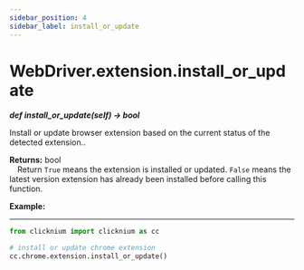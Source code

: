 ```yaml
---
sidebar_position: 4
sidebar_label: install_or_update
---
```

# WebDriver.extension.install_or_update

***def install_or_update(self) -> bool*** 

Install or update browser extension based on the current status of the detected extension..

**Returns:** bool  
    &emsp;Return `True` means the extension is installed or updated. `False` means the latest version extension has already been installed before calling this function.

**Example:**
***
```python
from clicknium import clicknium as cc

# install or update chrome extension
cc.chrome.extension.install_or_update()

```